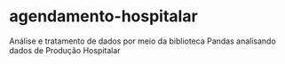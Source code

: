 # agendamento-hospitalar
Análise e tratamento de dados por meio da biblioteca Pandas analisando dados de Produção Hospitalar
